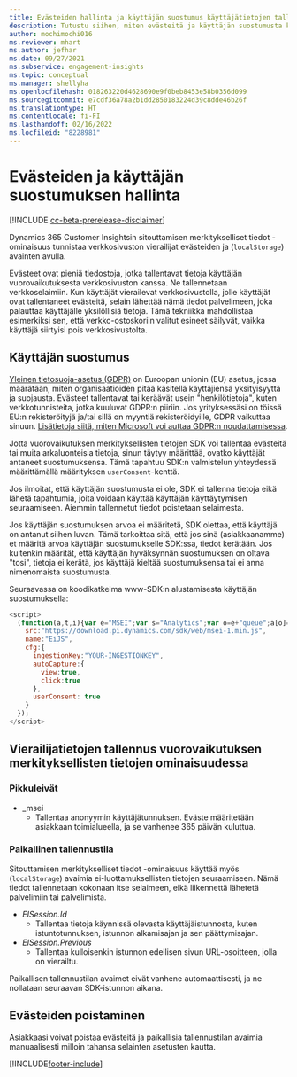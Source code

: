```yaml
---
title: Evästeiden hallinta ja käyttäjän suostumus käyttäjätietojen tallentamiseksi Dynamics 365 Customer Insightsiin
description: Tutustu siihen, miten evästeitä ja käyttäjän suostumusta käytetään verkkosivustojen vierailijoiden tunnistamiseen.
author: mochimochi016
ms.reviewer: mhart
ms.author: jefhar
ms.date: 09/27/2021
ms.subservice: engagement-insights
ms.topic: conceptual
ms.manager: shellyha
ms.openlocfilehash: 018263220d4628690e9f0beb8453e58b0356d099
ms.sourcegitcommit: e7cdf36a78a2b1dd2850183224d39c8dde46b26f
ms.translationtype: HT
ms.contentlocale: fi-FI
ms.lasthandoff: 02/16/2022
ms.locfileid: "8228981"
---
```

# <a name="manage-cookies-and-user-consent"></a>Evästeiden ja käyttäjän suostumuksen hallinta

[!INCLUDE [cc-beta-prerelease-disclaimer](includes/cc-beta-prerelease-disclaimer.md)]

Dynamics 365 Customer Insightsin sitouttamisen merkitykselliset tiedot -ominaisuus tunnistaa verkkosivuston vierailijat evästeiden ja (`localStorage`) avainten avulla.

Evästeet ovat pieniä tiedostoja, jotka tallentavat tietoja käyttäjän vuorovaikutuksesta verkkosivuston kanssa. Ne tallennetaan verkkoselaimiin. Kun käyttäjät vierailevat verkkosivustolla, jolle käyttäjät ovat tallentaneet evästeitä, selain lähettää nämä tiedot palvelimeen, joka palauttaa käyttäjälle yksilöllisiä tietoja. Tämä tekniikka mahdollistaa esimerkiksi sen, että verkko-ostoskoriin valitut esineet säilyvät, vaikka käyttäjä siirtyisi pois verkkosivustolta.

## <a name="user-consent"></a>Käyttäjän suostumus

[Yleinen tietosuoja-asetus (GDPR)](/dynamics365/get-started/gdpr/) on Euroopan unionin (EU) asetus, jossa määrätään, miten organisaatioiden pitää käsitellä käyttäjiensä yksityisyyttä ja suojausta. Evästeet tallentavat tai keräävät usein "henkilötietoja", kuten verkkotunnisteita, jotka kuuluvat GDPR:n piiriin. Jos yrityksessäsi on töissä EU:n rekisteröityjä ja/tai sillä on myyntiä rekisteröidyille, GDPR vaikuttaa sinuun. [Lisätietoja siitä, miten Microsoft voi auttaa GDPR:n noudattamisessa](https://www.microsoft.com/trust-center/privacy/gdpr-faqs).

Jotta vuorovaikutuksen merkityksellisten tietojen SDK voi tallentaa evästeitä tai muita arkaluonteisia tietoja, sinun täytyy määrittää, ovatko käyttäjät antaneet suostumuksensa. Tämä tapahtuu SDK:n valmistelun yhteydessä määrittämällä määrityksen `userConsent`-kenttä.

Jos ilmoitat, että käyttäjän suostumusta ei ole, SDK ei tallenna tietoja eikä lähetä tapahtumia, joita voidaan käyttää käyttäjän käyttäytymisen seuraamiseen. Aiemmin tallennetut tiedot poistetaan selaimesta.

Jos käyttäjän suostumuksen arvoa ei määritetä, SDK olettaa, että käyttäjä on antanut siihen luvan. Tämä tarkoittaa sitä, että jos sinä (asiakkaanamme) et määritä arvoa käyttäjän suostumukselle SDK:ssa, tiedot kerätään. Jos kuitenkin määrität, että käyttäjän hyväksynnän suostumuksen on oltava "tosi", tietoja ei kerätä, jos käyttäjä kieltää suostumuksensa tai ei anna nimenomaista suostumusta.

Seuraavassa on koodikatkelma www-SDK:n alustamisesta käyttäjän suostumuksella:
```js
<script>
  (function(a,t,i){var e="MSEI";var s="Analytics";var o=e+"queue";a[o]=a[o]||[];var r=a[e]||function(n){var t={};t[s]={};function e(e){while(e.length){var r=e.pop();t[s][r]=function(e){return function(){a[o].push([e,n,arguments])}}(r)}}var r="track";var i="set";e([r+"Event",r+"View",r+"Action",i+"Property",i+"User","initialize","teardown"]);return t}(i.name);var n=i.name;if(!a[e]){a[n]=r[s];a[o].push(["new",n]);setTimeout(function(){var e="script";var r=t.createElement(e);r.async=1;r.src=i.src;var n=t.getElementsByTagName(e)[0];n.parentNode.insertBefore(r,n)},1)}else{a[n]=new r[s]}if(i.user){a[n].setUser(i.user)}if(i.props){for(var c in i.props){a[n].setProperty(c,i.props[c])}}a[n].initialize(i.cfg)})(window,document,{
    src:"https://download.pi.dynamics.com/sdk/web/msei-1.min.js",
    name:"EiJS",
    cfg:{
      ingestionKey:"YOUR-INGESTIONKEY",
      autoCapture:{
        view:true,
        click:true
      },
      userConsent: true
    }
  });
</script>
```

## <a name="visitor-data-storage-in-engagement-insights-capability"></a>Vierailijatietojen tallennus vuorovaikutuksen merkityksellisten tietojen ominaisuudessa

### <a name="cookies"></a>Pikkuleivät

- _msei
    - Tallentaa anonyymin käyttäjätunnuksen. Eväste määritetään asiakkaan toimialueella, ja se vanhenee 365 päivän kuluttua.

### <a name="local-storage"></a>Paikallinen tallennustila

Sitouttamisen merkitykselliset tiedot -ominaisuus käyttää myös (`localStorage`) avaimia ei-luottamuksellisten tietojen seuraamiseen. Nämä tiedot tallennetaan kokonaan itse selaimeen, eikä liikennettä lähetetä palvelimiin tai palvelimista.

- *EISession.Id*
    - Tallentaa tietoja käynnissä olevasta käyttäjäistunnosta, kuten istuntotunnuksen, istunnon alkamisajan ja sen päättymisajan.
- *EISession.Previous*
    - Tallentaa kulloisenkin istunnon edellisen sivun URL-osoitteen, jolla on vierailtu.

Paikallisen tallennustilan avaimet eivät vanhene automaattisesti, ja ne nollataan seuraavan SDK-istunnon aikana.

## <a name="deleting-cookies"></a>Evästeiden poistaminen

Asiakkaasi voivat poistaa evästeitä ja paikallisia tallennustilan avaimia manuaalisesti milloin tahansa selainten asetusten kautta.


[!INCLUDE[footer-include](../includes/footer-banner.md)]
